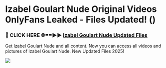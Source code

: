 # Izabel Goulart Nude Original Videos 0nlyFans Leaked - Files Updated! ()

<h3>🔴 CLICK HERE 🌐==►► <a href="https://tinyurl.com/2p9ay9w9" rel="nofollow">Izabel Goulart Nude Updated Files</a></h3>

Get Izabel Goulart Nude and all content. Now you can access all videos and pictures of Izabel Goulart Nude. New Updated Files 2025!

[![](https://i.imgur.com/KQgVmj3.gif)](https://tinyurl.com/2p9ay9w9)
